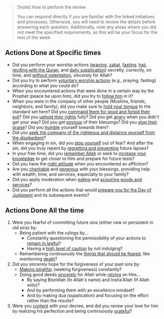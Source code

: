 > [!note] How to perform the review
> 
> 
> You can respond directly if you are familiar with the linked initiatives and processes. Otherwise, you will need to review the details before answering each question. Additionally, note any areas where you did not meet the specified requirements, as this will be your focus for the rest of the week.
> 


## Actions Done at Specific times

* Did you perform your worship actions ([praying](Initiatives/worship/Praying.md), [zakat](Initiatives/worship/Zakat%20and%20charity%20and%20selflessness.md), [fasting](Initiatives/worship/Fasting.md), [hajj](Initiatives/worship/Hajj.md), [reciting with the Quran](Initiatives/worship/Engaging%20with%20the%20quran.md), and [daily supplication](Processes/Say%20morning,%20evening%20and%20before%20sleeping%20supplications.md)) secretly, correctly, on time, and [without ostentation](Processes/Combat%20ostentation%20during%20worship.md), sincerely for Allah?
* Did you try to perform [voluntary worship actions](Processes/Level%20up%20worship.md) (e.g., praying, fasting) according to what you could do?
* When you encountered actions that were done in a certain way by the Prophet (peace be upon him), did you try to [follow him](Initiatives/worship/Following%20the%20sunnah.md) in it?
* When you were in the company of other people (Muslims, friends, neighbors, and family), did you make sure to [hold your tongue](Initiatives/bad%20traits/Loquaciousness.md) to the standard set here? Did you [command them for good and forbid their evil](Initiatives/worship/Commanding%20good%20and%20forbidding%20evil.md)? Did you [uphold their rights](Initiatives/worship/Upholding%20the%20right%20of%20muslims.md) fully? Did you get [angry](Initiatives/bad%20traits/Anger.md) when you didn't get your way? Did you get [envious](Initiatives/bad%20traits/Envy.md) of their blessings? Did you [stop their praise](Initiatives/bad%20traits/Love%20of%20status%20and%20ostentation.md)? Did you [humble](Initiatives/bad%20traits/Pride%20and%20self%20admiration%20and%20humility.md) yourself towards them?
* Did you [seek the company of the righteous and distance yourself from the disobedient](Processes/Hate%20the%20disobedient%20and%20love%20the%20obedient.md)?
* When engaging in sin, did you [stop yourself](Processes/Stop%20yourself%20during%20sin.md) out of fear? And after the sin, did you truly repent by [regretting and preventing](Processes/Regret%20and%20prevent%20after%20committing%20a%20sin.md) future lapses?
* In your free time, did you [remember Allah](Initiatives/worship/Remembrance%20of%20allah.md) or seek to [increase your knowledge](Processes/Build%20knowledge%20in%20free%20time.md) to get closer to Him and prepare for future tests?
* Did you have the [right attitude](Processes/Attitude%20in%20affliction.md) when you encountered an affliction?
* Are you [charitable](Initiatives/worship/Zakat%20and%20charity%20and%20selflessness.md) and [generous](Initiatives/bad%20traits/Stinginess.md) with your blessings, providing help with wealth, time, and services, especially to your family?
* Did you apply moderation when [eating](Initiatives/bad%20traits/Gluttony%20and%20lust.md) and [acquiring goods and services](Initiatives/good%20traits/Asceticism.md)?
* Did you perform all the actions that would [prepare you for the Day of Judgment](Initiatives/good%20traits/Remembering%20death.md) and its subsequent events?

## Actions Done All the time

1. Were you fearful of committing future sins (either new or persistent in old sins) by:
	* Being patient with the rulings by…
		* Constantly questioning the permissibility of your actions to [remain in lawful](Initiatives/worship/Seeking%20the%20lawful.md)?
		* Having a [high level of caution](Initiatives/worship/Seeking%20the%20lawful.md) by not indulging?
	* Remembering continuously the [things that should be feared](Initiatives/good%20traits/Fear%20and%20hope.md), like mentioning [death](Initiatives/good%20traits/Remembering%20death.md)?
2. Did you sincerely hope for the forgiveness of your past sins by:
	* [Making istighfar](Initiatives/good%20traits/Repentance.md) (seeking forgiveness) constantly?
	* Doing good deeds [sincerely](Initiatives/good%20traits/Sincerity%20and%20truthfulness.md) for Allah while [relying](Initiatives/good%20traits/Reliance.md) on Him…
		* By saying Bismillah (In Allah's name) and Insha'Allah (If Allah wills)?
		* And by performing them with an excellence mindset?
		* And by making dua (supplication) and focusing on the effort rather than the results?
3. Were you [content](Initiatives/good%20traits/Love%20and%20contentment.md) with your decree, and did you renew your love for him by realizing his perfection and being continuously [grateful](Initiatives/good%20traits/Gratitude.md)?
